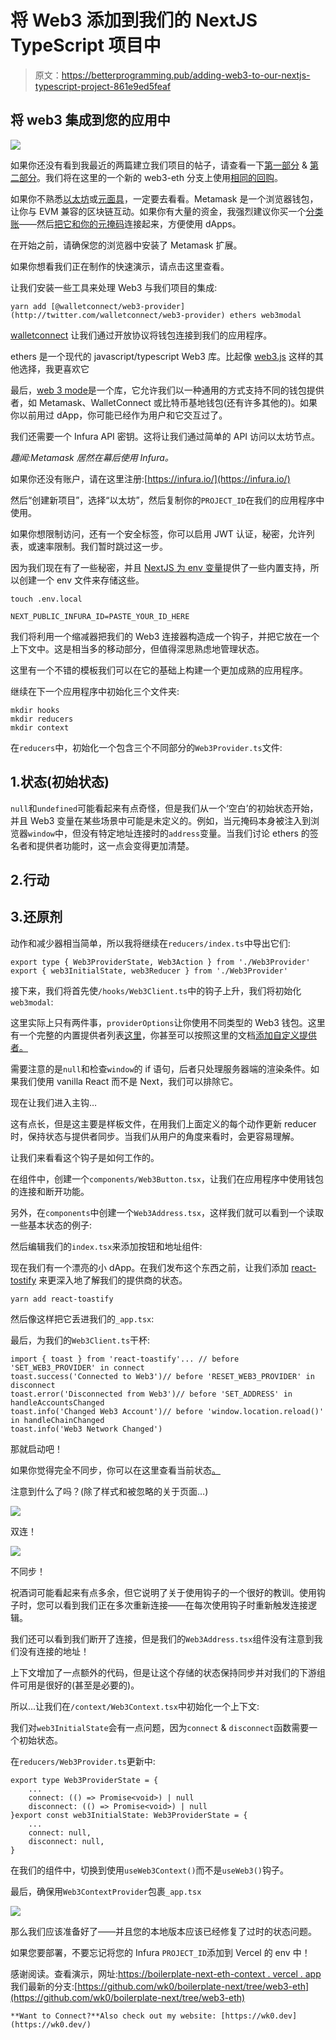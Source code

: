 # 将 Web3 添加到我们的 NextJS TypeScript 项目中

> 原文：<https://betterprogramming.pub/adding-web3-to-our-nextjs-typescript-project-861e9ed5feaf>

## 将 web3 集成到您的应用中

![](img/1612edf3b072a18b4dda178c6971f17d.png)

如果你还没有看到我最近的两篇建立我们项目的帖子，请查看一下[第一部分](https://wk0.medium.com/create-a-typescript-nextjs-project-with-jest-cypress-adbbcf237747) & [第二部分](https://wk0.medium.com/adding-tailwind-to-a-nextjs-typescript-project-d1eba5699c4d)。我们将在这里的一个新的 web3-eth 分支上使用[相同的回购](https://github.com/wk0/boilerplate-next)。

如果你不熟悉[以太坊](https://ethereum.org/en/what-is-ethereum/)或[元面具](https://metamask.io/)，一定要去看看。Metamask 是一个浏览器钱包，让你与 EVM 兼容的区块链互动。如果你有大量的资金，我强烈建议你买一个[分类账](https://shop.ledger.com/products/ledger-nano-x?r=94dd9b6b6f3a)——然后[把它和你的元掩码](https://www.ledger.com/academy/security/the-safest-way-to-use-metamask)连接起来，方便使用 dApps。

在开始之前，请确保您的浏览器中安装了 Metamask 扩展。

如果你想看我们正在制作的快速演示，请点击这里查看。

让我们安装一些工具来处理 Web3 与我们项目的集成:

```
yarn add [@walletconnect/web3-provider](http://twitter.com/walletconnect/web3-provider) ethers web3modal
```

[walletconnect](https://docs.walletconnect.com/) 让我们通过开放协议将钱包连接到我们的应用程序。

ethers 是一个现代的 javascript/typescript Web3 库。比起像 [web3.js](https://web3js.readthedocs.io/en/v1.7.0/) 这样的其他选择，我更喜欢它

最后，[web 3 mode](https://github.com/Web3Modal/web3modal)是一个库，它允许我们以一种通用的方式支持不同的钱包提供者，如 Metamask、WalletConnect 或比特币基地钱包(还有许多其他的)。如果你以前用过 dApp，你可能已经作为用户和它交互过了。

我们还需要一个 Infura API 密钥。这将让我们通过简单的 API 访问以太坊节点。

*趣闻:Metamask 居然在幕后使用 Infura。*

如果你还没有账户，请在这里注册:[https://infura.io/](https://infura.io/)

然后“创建新项目”，选择“以太坊”，然后复制你的`PROJECT_ID`在我们的应用程序中使用。

如果你想限制访问，还有一个安全标签，你可以启用 JWT 认证，秘密，允许列表，或速率限制。我们暂时跳过这一步。

因为我们现在有了一些秘密，并且 [NextJS 为 env 变量](https://nextjs.org/docs/basic-features/environment-variables)提供了一些内置支持，所以创建一个 env 文件来存储这些。

`touch .env.local`

```
NEXT_PUBLIC_INFURA_ID=PASTE_YOUR_ID_HERE
```

我们将利用一个缩减器把我们的 Web3 连接器构造成一个钩子，并把它放在一个上下文中。这是相当多的移动部分，但值得深思熟虑地管理状态。

这里有一个不错的模板我们可以在它的基础上构建一个更加成熟的应用程序。

继续在下一个应用程序中初始化三个文件夹:

```
mkdir hooks
mkdir reducers
mkdir context
```

在`reducers`中，初始化一个包含三个不同部分的`Web3Provider.ts`文件:

## 1.状态(初始状态)

`null`和`undefined`可能看起来有点奇怪，但是我们从一个‘空白’的初始状态开始，并且 Web3 变量在某些场景中可能是未定义的。例如，当元掩码本身被注入到浏览器`window`中，但没有特定地址连接时的`address`变量。当我们讨论 ethers 的签名者和提供者功能时，这一点会变得更加清楚。

## 2.行动

## 3.还原剂

动作和减少器相当简单，所以我将继续在`reducers/index.ts`中导出它们:

```
export type { Web3ProviderState, Web3Action } from './Web3Provider'
export { web3InitialState, web3Reducer } from './Web3Provider'
```

接下来，我们将首先使`/hooks/Web3Client.ts`中的钩子上升，我们将初始化`web3modal`:

这里实际上只有两件事，`providerOptions`让你使用不同类型的 Web3 钱包。这里有一个完整的内置提供者列表[这里](https://github.com/Web3Modal/web3modal#provider-options)，你甚至可以按照这里的文档[添加自定义提供者。](https://github.com/Web3Modal/web3modal#custom-provider)

需要注意的是`null`和检查`window`的 if 语句，后者只处理服务器端的渲染条件。如果我们使用 vanilla React 而不是 Next，我们可以排除它。

现在让我们进入主钩…

这有点长，但是这主要是样板文件，在用我们上面定义的每个动作更新 reducer 时，保持状态与提供者同步。当我们从用户的角度来看时，会更容易理解。

让我们来看看这个钩子是如何工作的。

在组件中，创建一个`components/Web3Button.tsx`，让我们在应用程序中使用钱包的连接和断开功能。

另外，在`components`中创建一个`Web3Address.tsx`，这样我们就可以看到一个读取一些基本状态的例子:

然后编辑我们的`index.tsx`来添加按钮和地址组件:

现在我们有一个漂亮的小 dApp。在我们发布这个东西之前，让我们添加 [react-tostify](https://fkhadra.github.io/react-toastify/introduction) 来更深入地了解我们的提供商的状态。

```
yarn add react-toastify
```

然后像这样把它丢进我们的`_app.tsx`:

最后，为我们的`Web3Client.ts`干杯:

```
import { toast } from 'react-toastify'... // before 'SET_WEB3_PROVIDER' in connect
toast.success('Connected to Web3')// before 'RESET_WEB3_PROVIDER' in disconnect
toast.error('Disconnected from Web3')// before 'SET_ADDRESS' in handleAccountsChanged
toast.info('Changed Web3 Account')// before 'window.location.reload()' in handleChainChanged
toast.info('Web3 Network Changed')
```

那就启动吧！

如果你觉得完全不同步，你可以在这里查看当前状态[。](https://github.com/wk0/boilerplate-next/tree/f65e9cf60114de45d94ab3a59bbb3bb4b694dfb4)

注意到什么了吗？(除了样式和被忽略的关于页面…)

![](img/085adae1ce9990a04844a0ba882acd45.png)

双连！

![](img/1342857b7ab173519f7bf109b8a4b675.png)

不同步！

祝酒词可能看起来有点多余，但它说明了关于使用钩子的一个很好的教训。使用钩子时，您可以看到我们正在多次重新连接——在每次使用钩子时重新触发连接逻辑。

我们还可以看到我们断开了连接，但是我们的`Web3Address.tsx`组件没有注意到我们没有连接的地址！

上下文增加了一点额外的代码，但是让这个存储的状态保持同步并对我们的下游组件可用是很好的(甚至是必要的)。

所以…让我们在`/context/Web3Context.tsx`中初始化一个上下文:

我们对`web3InitialState`会有一点问题，因为`connect` & `disconnect`函数需要一个初始状态。

在`reducers/Web3Provider.ts`更新中:

```
export type Web3ProviderState = {
    ...
    connect: (() => Promise<void>) | null
    disconnect: (() => Promise<void>) | null
}export const web3InitialState: Web3ProviderState = {
    ...
    connect: null,
    disconnect: null,
}
```

在我们的组件中，切换到使用`useWeb3Context()`而不是`useWeb3()`钩子。

最后，确保用`Web3ContextProvider`包裹`_app.tsx`

![](img/1612edf3b072a18b4dda178c6971f17d.png)

那么我们应该准备好了——并且您的本地版本应该已经修复了过时的状态问题。

如果您要部署，不要忘记将您的 Infura `PROJECT_ID`添加到 Vercel 的 env 中！

感谢阅读。查看演示，网址:[https://boilerplate-next-eth-context . vercel . app](https://boilerplate-next-eth-context.vercel.app)我们最新的分支:[https://github.com/wk0/boilerplate-next/tree/web3-eth](https://github.com/wk0/boilerplate-next/tree/web3-eth)

```
**Want to Connect?**Also check out my website: [https://wk0.dev](https://wk0.dev/)
```
